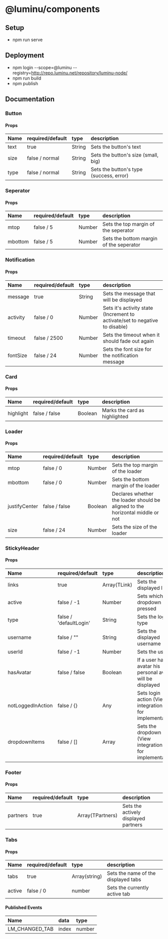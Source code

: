 # @luminu/components

## Setup

- npm run serve

## Deployment

- npm login --scope=@luminu --registry=http://repo.luminu.net/repository/luminu-node/
- npm run build
- npm publish

## Documentation

### Button

#### Props

| Name | required/default | type   | description                             |
| :--- | :--------------- | :----- | :-------------------------------------- |
| text | true             | String | Sets the button's text                  |
| size | false / normal   | String | Sets the button's size (small, big)     |
| type | false / normal   | String | Sets the button's type (success, error) |

### Seperator

#### Props

| Name    | required/default | type   | description                             |
| :------ | :--------------- | :----- | :-------------------------------------- |
| mtop    | false / 5        | Number | Sets the top margin of the seperator    |
| mbottom | false / 5        | Number | Sets the bottom margin of the seperator |

### Notification

#### Props

| Name     | required/default | type   | description                                                                 |
| :------- | :--------------- | :----- | :-------------------------------------------------------------------------- |
| message  | true             | String | Sets the message that will be displayed                                     |
| activity | false / 0        | Number | Sets it's activity state (Increment to activate/set to negative to disable) |
| timeout  | false / 2500     | Number | Sets the timeout when it should fade out again                              |
| fontSize | false / 24       | Number | Sets the font size for the notification message                             |

### Card

#### Props

| Name      | required/default | type    | description                   |
| :-------- | :--------------- | :------ | :---------------------------- |
| highlight | false / false    | Boolean | Marks the card as highlighted |

### Loader

#### Props

| Name          | required/default | type    | description                                                                   |
| :------------ | :--------------- | :------ | :---------------------------------------------------------------------------- |
| mtop          | false / 0        | Number  | Sets the top margin of the loader                                             |
| mbottom       | false / 0        | Number  | Sets the bottom margin of the loader                                          |
| justifyCenter | false / false    | Boolean | Declares whether the loader should be aligned to the horizontal middle or not |
| size          | false / 24       | Number  | Sets the size of the loader                                                   |

### StickyHeader

#### Props

| Name              | required/default       | type         | description                                                        |
| :---------------- | :--------------------- | :----------- | :----------------------------------------------------------------- |
| links             | true                   | Array(TLink) | Sets the displayed links                                           |
| active            | false / -1             | Number       | Sets which dropdown is pressed                                     |
| type              | false / 'defaultLogin' | String       | Sets the login type                                                |
| username          | false / ""             | String       | Sets the displayed username                                        |
| userId            | false / -1             | Number       | Sets the user id                                                   |
| hasAvatar         | false / false          | Boolean      | If a user has an avatar his personal avatar will be displayed      |
| notLoggedInAction | false / {}             | Any          | Sets login action (View integration test for implementation)       |
| dropdownItems     | false / []             | Array        | Sets the dropdown items (View integration test for implementation) |

### Footer

#### Props

| Name     | required/default | type             | description                          |
| :------- | :--------------- | :--------------- | :----------------------------------- |
| partners | true             | Array(TPartners) | Sets the actively displayed partners |

### Tabs

#### Props

| Name   | required/default | type          | description                         |
| :----- | :--------------- | :------------ | :---------------------------------- |
| tabs   | true             | Array(string) | Sets the name of the displayed tabs |
| active | false / 0        | number        | Sets the currently active tab       |

#### Published Events

| Name           | data  | type   |
| :------------- | :---- | :----- |
| LM_CHANGED_TAB | index | number |
